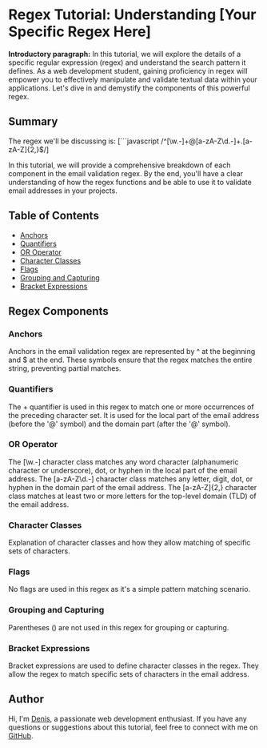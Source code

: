 # Regex Tutorial: Understanding [Your Specific Regex Here]

**Introductory paragraph:** In this tutorial, we will explore the details of a specific regular expression (regex) and understand the search pattern it defines. As a web development student, gaining proficiency in regex will empower you to effectively manipulate and validate textual data within your applications. Let's dive in and demystify the components of this powerful regex.

## Summary

The regex we'll be discussing is: [```javascript
/^[\w\.-]+@[a-zA-Z\d\.-]+\.[a-zA-Z]{2,}$/]

In this tutorial, we will provide a comprehensive breakdown of each component in the email validation regex. By the end, you'll have a clear understanding of how the regex functions and be able to use it to validate email addresses in your projects.

## Table of Contents

- [Anchors](#anchors)
- [Quantifiers](#quantifiers)
- [OR Operator](#or-operator)
- [Character Classes](#character-classes)
- [Flags](#flags)
- [Grouping and Capturing](#grouping-and-capturing)
- [Bracket Expressions](#bracket-expressions)
## Regex Components

### Anchors

Anchors in the email validation regex are represented by ^ at the beginning and $ at the end. These symbols ensure that the regex matches the entire string, preventing partial matches.

### Quantifiers

The + quantifier is used in this regex to match one or more occurrences of the preceding character set. It is used for the local part of the email address (before the '@' symbol) and the domain part (after the '@' symbol).

### OR Operator

The [\w\.-] character class matches any word character (alphanumeric character or underscore), dot, or hyphen in the local part of the email address.
The [a-zA-Z\d\.-] character class matches any letter, digit, dot, or hyphen in the domain part of the email address.
The [a-zA-Z]{2,} character class matches at least two or more letters for the top-level domain (TLD) of the email address.
### Character Classes

Explanation of character classes and how they allow matching of specific sets of characters.

### Flags

No flags are used in this regex as it's a simple pattern matching scenario.

### Grouping and Capturing

Parentheses () are not used in this regex for grouping or capturing.

### Bracket Expressions

Bracket expressions are used to define character classes in the regex. They allow the regex to match specific sets of characters in the email address.

## Author

Hi, I'm [Denis](https://github.com/StrugglerXIV), a passionate web development enthusiast. If you have any questions or suggestions about this tutorial, feel free to connect with me on [GitHub](https://github.com/StrugglerXIV).
